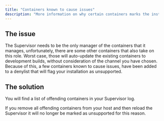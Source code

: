 ```yaml
---
title: "Containers known to cause issues"
description: "More information on why certain containers marks the installation as unsupported."
---
```


## The issue

The Supervisor needs to be the only manager of the containers that it manages, unfortunately, there are some other containers that also take on this role. Worst case, those will auto-update the existing containers to development builds, without consideration of the channel you have chosen. Because of this, a few containers known to cause issues, have been added to a denylist that will flag your installation as unsupported.

## The solution

You will find a list of offending containers in your Supervisor log.

If you remove all offending containers from your host and then reload the Supervisor it will no longer be marked as unsupported for this reason.
